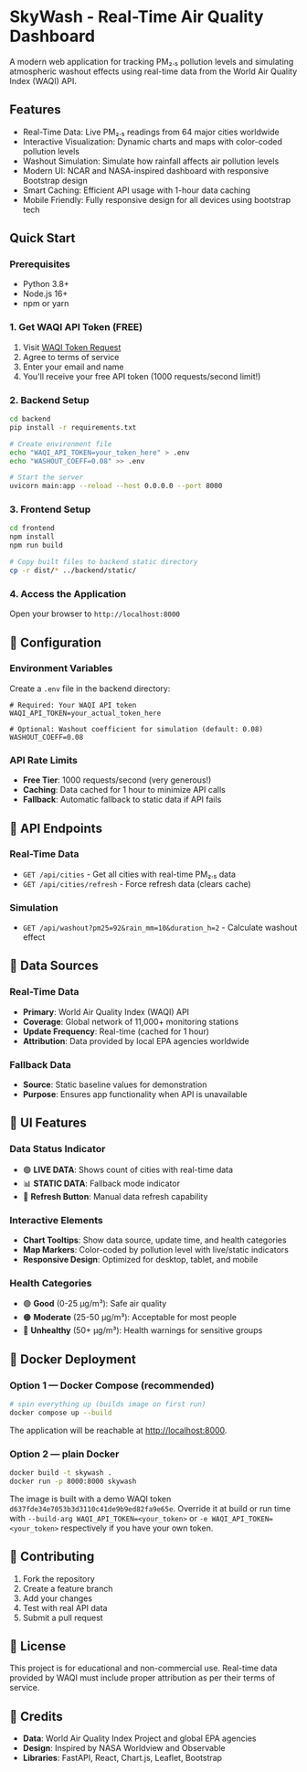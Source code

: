 # SkyWash - Real-Time Air Quality Dashboard

A modern web application for tracking PM₂.₅ pollution levels and simulating atmospheric washout effects using real-time data from the World Air Quality Index (WAQI) API.

## Features

- Real-Time Data: Live PM₂.₅ readings from 64 major cities worldwide
- Interactive Visualization: Dynamic charts and maps with color-coded pollution levels
- Washout Simulation: Simulate how rainfall affects air pollution levels
- Modern UI: NCAR and NASA-inspired dashboard with responsive Bootstrap design
- Smart Caching: Efficient API usage with 1-hour data caching
- Mobile Friendly: Fully responsive design for all devices using bootstrap tech

##  Quick Start

### Prerequisites
- Python 3.8+
- Node.js 16+
- npm or yarn

### 1. Get WAQI API Token (FREE)
1. Visit [WAQI Token Request](https://aqicn.org/data-platform/token/)
2. Agree to terms of service
3. Enter your email and name
4. You'll receive your free API token (1000 requests/second limit!)

### 2. Backend Setup
```bash
cd backend
pip install -r requirements.txt

# Create environment file
echo "WAQI_API_TOKEN=your_token_here" > .env
echo "WASHOUT_COEFF=0.08" >> .env

# Start the server
uvicorn main:app --reload --host 0.0.0.0 --port 8000
```

### 3. Frontend Setup
```bash
cd frontend
npm install
npm run build

# Copy built files to backend static directory
cp -r dist/* ../backend/static/
```

### 4. Access the Application
Open your browser to `http://localhost:8000`

## 🔧 Configuration

### Environment Variables
Create a `.env` file in the backend directory:

```env
# Required: Your WAQI API token
WAQI_API_TOKEN=your_actual_token_here

# Optional: Washout coefficient for simulation (default: 0.08)
WASHOUT_COEFF=0.08
```

### API Rate Limits
- **Free Tier**: 1000 requests/second (very generous!)
- **Caching**: Data cached for 1 hour to minimize API calls
- **Fallback**: Automatic fallback to static data if API fails

## 📡 API Endpoints

### Real-Time Data
- `GET /api/cities` - Get all cities with real-time PM₂.₅ data
- `GET /api/cities/refresh` - Force refresh data (clears cache)

### Simulation
- `GET /api/washout?pm25=92&rain_mm=10&duration_h=2` - Calculate washout effect

## 🌟 Data Sources

### Real-Time Data
- **Primary**: World Air Quality Index (WAQI) API
- **Coverage**: Global network of 11,000+ monitoring stations
- **Update Frequency**: Real-time (cached for 1 hour)
- **Attribution**: Data provided by local EPA agencies worldwide

### Fallback Data
- **Source**: Static baseline values for demonstration
- **Purpose**: Ensures app functionality when API is unavailable

## 🎨 UI Features

### Data Status Indicator
- 🟢 **LIVE DATA**: Shows count of cities with real-time data
- 📊 **STATIC DATA**: Fallback mode indicator
- 🔄 **Refresh Button**: Manual data refresh capability

### Interactive Elements
- **Chart Tooltips**: Show data source, update time, and health categories
- **Map Markers**: Color-coded by pollution level with live/static indicators
- **Responsive Design**: Optimized for desktop, tablet, and mobile

### Health Categories
- 🟢 **Good** (0-25 µg/m³): Safe air quality
- 🟠 **Moderate** (25-50 µg/m³): Acceptable for most people
- 🔴 **Unhealthy** (50+ µg/m³): Health warnings for sensitive groups

## 🐳 Docker Deployment

### Option 1 — Docker Compose (recommended)

```bash
# spin everything up (builds image on first run)
docker compose up --build
```

The application will be reachable at <http://localhost:8000>.

### Option 2 — plain Docker

```bash
docker build -t skywash .
docker run -p 8000:8000 skywash
```

The image is built with a demo WAQI token
`d637fde34e7053b3d3110c41de9b9ed82fa9e65e`. Override it at build or run time with `--build-arg WAQI_API_TOKEN=<your_token>` or `-e WAQI_API_TOKEN=<your_token>` respectively if you have your own token.

## 🤝 Contributing

1. Fork the repository
2. Create a feature branch
3. Add your changes
4. Test with real API data
5. Submit a pull request

## 📄 License

This project is for educational and non-commercial use. Real-time data provided by WAQI must include proper attribution as per their terms of service.

## 🙏 Credits

- **Data**: World Air Quality Index Project and global EPA agencies
- **Design**: Inspired by NASA Worldview and Observable
- **Libraries**: FastAPI, React, Chart.js, Leaflet, Bootstrap
